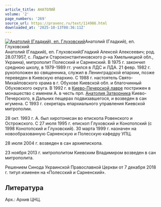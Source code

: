 ```yaml
---
article_title: АНАТОЛИЙ
volume: '2'
page_numbers: '269'
source_url: https://pravenc.ru/text/114986.html
downloaded_at: '2025-10-13T08:36:11Z'
---
```


[![Анатолий (Гладкий), еп. Глуховский](https://pravenc.ru/data/208/448/1234/i200.jpg "Кликните для увеличения картинки")](https://pravenc.ru/data/208/448/1234/i400.jpg)Анатолий (Гладкий), еп. Глуховский  
Анатолий (Гладкий), еп. Глуховский(Гладкий Алексей Алексеевич; род. 28.07.1957, с. Ладыги Староконстантиновского р-на Хмельницкой обл., Украина), митрополит Полесский и Сарненский. В 1975 г. закончил среднюю школу, в 1979-1989 гг. учился в ЛДС и ЛДА. 21 февр. 1982 г. рукоположен во священника, служил в Ленинградской епархии, позже переведен в Киевскую епархию. С 1988 г. настоятель Свято-Михайловского храма в г. Обухове Киевской обл. и благочинный Обуховского округа. В 1992 г. в [Киево-Печерской лавре](<https://pravenc.ru/text/Киево-Печерская лавра.html>) пострижен в монашество с именем А. в честь прп. [Анатолия Затворника](<https://pravenc.ru/text/Анатолия Затворника.html>) Киево-Печерского, в Дальних пещерах подвизавшегося, и возведен в сан игумена. С 1993 г. секретарь епархиального управления Киевской митрополии.

28 окт. 1993 г. А. был хиротонисан во епископа Ровенского и Острожского. С 27 июля 1995 г. епископ Глуховский и Конотопский (с 1998 Конотопский и Глуховский). 30 марта 1999 г. назначен на новообразованную Сарненскую и Полесскую кафедру УПЦ.

28 июля 2004 г. возведен в сан архиепископа.

23 ноября 2013 г. митрополитом Киевским Владимиром возведен в сан митрополита.

Решением Синода Украинской Православной Церкви от 7 декабря 2018 г. титул изменен на «Полесский и Сарненский».

## Литература

Арх.: Архив ЦНЦ.

